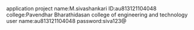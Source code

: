 application project
name:M.sivashankari
ID:au813121104048
college:Pavendhar Bharathidasan college of engineering and technology
user name:au813121104048
password:siva123@

